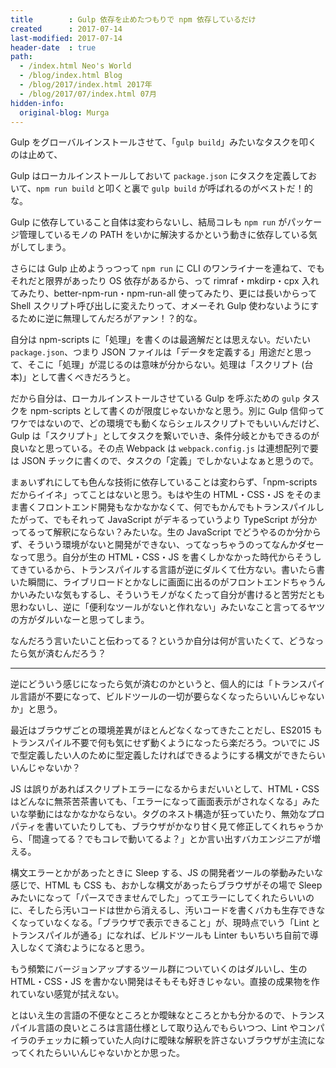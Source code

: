 ```yaml
---
title        : Gulp 依存を止めたつもりで npm 依存しているだけ
created      : 2017-07-14
last-modified: 2017-07-14
header-date  : true
path:
  - /index.html Neo's World
  - /blog/index.html Blog
  - /blog/2017/index.html 2017年
  - /blog/2017/07/index.html 07月
hidden-info:
  original-blog: Murga
---
```


Gulp をグローバルインストールさせて、「`gulp build`」みたいなタスクを叩くのは止めて、

Gulp はローカルインストールしておいて `package.json` にタスクを定義しておいて、`npm run build` と叩くと裏で `gulp build` が呼ばれるのがベストだ！的な。

Gulp に依存していること自体は変わらないし、結局コレも `npm run` がパッケージ管理しているモノの PATH をいかに解決するかという動きに依存している気がしてしまう。

さらには Gulp 止めようっつって `npm run` に CLI のワンライナーを連ねて、でもそれだと限界があったり OS 依存があるから、って rimraf・mkdirp・cpx 入れてみたり、better-npm-run・npm-run-all 使ってみたり、更には長いからって Shell スクリプト呼び出しに変えたりって、オメーそれ Gulp 使わないようにするために逆に無理してんだろがアァン！？的な。

自分は npm-scripts に「処理」を書くのは最適解だとは思えない。だいたい `package.json`、つまり JSON ファイルは「データを定義する」用途だと思って、そこに「処理」が混じるのは意味が分からない。処理は「スクリプト (台本)」として書くべきだろうと。

だから自分は、ローカルインストールさせている Gulp を呼ぶための `gulp` タスクを npm-scripts として書くのが限度じゃないかなと思う。別に Gulp 信仰ってワケではないので、どの環境でも動くならシェルスクリプトでもいいんだけど、Gulp は「スクリプト」としてタスクを繋いでいき、条件分岐とかもできるのが良いなと思っている。その点 Webpack は `webpack.config.js` は連想配列で要は JSON チックに書くので、タスクの「定義」でしかないよなぁと思うので。

まぁいずれにしても色んな技術に依存していることは変わらず、「npm-scripts だからイイネ」ってことはないと思う。もはや生の HTML・CSS・JS をそのまま書くフロントエンド開発もなかなかなくて、何でもかんでもトランスパイルしたがって、でもそれって JavaScript がデキるっていうより TypeScript が分かってるって解釈にならない？みたいな。生の JavaScript でどうやるのか分からず、そういう環境がないと開発ができない、ってなっちゃうのってなんかダセーなって思う。自分が生の HTML・CSS・JS を書くしかなかった時代からそうしてきているから、トランスパイルする言語が逆にダルくて仕方ない。書いたら書いた瞬間に、ライブリロードとかなしに画面に出るのがフロントエンドちゃうんかいみたいな気もするし、そういうモノがなくたって自分が書けると苦労だとも思わないし、逆に「便利なツールがないと作れない」みたいなこと言ってるヤツの方がダルいなーと思ってしまう。

なんだろう言いたいこと伝わってる？というか自分は何が言いたくて、どうなったら気が済むんだろう？

---

逆にどういう感じになったら気が済むのかというと、個人的には「トランスパイル言語が不要になって、ビルドツールの一切が要らなくなったらいいんじゃないか」と思う。

最近はブラウザごとの環境差異がほとんどなくなってきたことだし、ES2015 もトランスパイル不要で何も気にせず動くようになったら楽だろう。ついでに JS で型定義したい人のために型定義したければできるようにする構文ができたらいいんじゃないか？

JS は誤りがあればスクリプトエラーになるからまだいいとして、HTML・CSS はどんなに無茶苦茶書いても、「エラーになって画面表示がされなくなる」みたいな挙動にはなかなかならない。タグのネスト構造が狂っていたり、無効なプロパティを書いていたりしても、ブラウザがかなり甘く見て修正してくれちゃうから、「間違ってる？でもコレで動いてるよ？」とか言い出すバカエンジニアが増える。

構文エラーとかがあったときに Sleep する、JS の開発者ツールの挙動みたいな感じで、HTML も CSS も、おかしな構文があったらブラウザがその場で Sleep みたいになって「パースできませんでした」ってエラーにしてくれたらいいのに、そしたら汚いコードは世から消えるし、汚いコードを書くバカも生存できなくなっていなくなる。「ブラウザで表示できること」が、現時点でいう「Lint とトランスパイルが通る」になれば、ビルドツールも Linter もいちいち自前で導入しなくて済むようになると思う。

もう頻繁にバージョンアップするツール群についていくのはダルいし、生の HTML・CSS・JS を書かない開発はそもそも好きじゃない。直接の成果物を作れていない感覚が拭えない。

とはいえ生の言語の不便なところとか曖昧なところとかも分かるので、トランスパイル言語の良いところは言語仕様として取り込んでもらいつつ、Lint やコンパイラのチェッカに頼っていた人向けに曖昧な解釈を許さないブラウザが主流になってくれたらいいんじゃないかとか思った。
